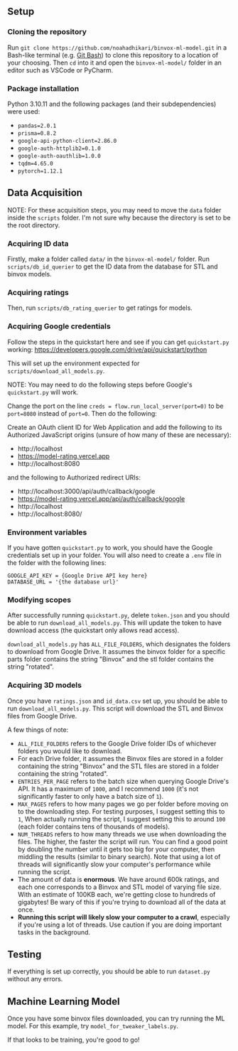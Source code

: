 ## Setup

### Cloning the repository

Run `git clone https://github.com/noahadhikari/binvox-ml-model.git` in a Bash-like terminal (e.g. [Git Bash](https://gitforwindows.org/)) to clone this repository to a location of your choosing. Then `cd` into it and open the `binvox-ml-model/` folder in an editor such as VSCode or PyCharm.

### Package installation

Python 3.10.11 and the following packages (and their subdependencies) were used:

- `pandas=2.0.1`
- `prisma=0.8.2`
- `google-api-python-client=2.86.0`
- `google-auth-httplib2=0.1.0`
- `google-auth-oauthlib=1.0.0`
- `tqdm=4.65.0`
- `pytorch=1.12.1`

## Data Acquisition

NOTE: For these acquisition steps, you may need to move the `data` folder inside the `scripts` folder. I'm not sure why because the directory is set to be the root directory.

### Acquiring ID data

Firstly, make a folder called `data/` in the `binvox-ml-model/` folder. Run `scripts/db_id_querier` to get the ID data from the database for STL and binvox models.

### Acquiring ratings

Then, run `scripts/db_rating_querier` to get ratings for models.


### Acquiring Google credentials

Follow the steps in the quickstart here and see if you can get `quickstart.py` working: https://developers.google.com/drive/api/quickstart/python

This will set up the environment expected for `scripts/download_all_models.py`.

NOTE: You may need to do the following steps before Google's `quickstart.py` will work.

Change the port on the line `creds = flow.run_local_server(port=0)` to be `port=8080` instead of `port=0`. Then do the following:

Create an OAuth client ID for Web Application and add the following to its Authorized JavaScript origins (unsure of how many of these are necessary):
- http://localhost
- https://model-rating.vercel.app
- http://localhost:8080

and the following to Authorized redirect URIs:
- http://localhost:3000/api/auth/callback/google
- https://model-rating.vercel.app/api/auth/callback/google
- http://localhost
- http://localhost:8080/


### Environment variables

If you have gotten `quickstart.py` to work, you should have the Google credentials set up in your folder. You will also need to create a `.env` file in the folder with the following lines:

```
GOOGLE_API_KEY = {Google Drive API key here}
DATABASE_URL = '{the database url}'
```

### Modifying scopes

After successfully running `quickstart.py`, delete `token.json` and you should be able to run `download_all_models.py`. This will update the token to have download access (the quickstart only allows read access).

`download_all_models.py` has `ALL_FILE_FOLDERS`, which designates the folders to download from Google Drive. It assumes the binvox folder for a specific parts folder contains the string "Binvox" and the stl folder contains the string "rotated".

### Acquiring 3D models

Once you have `ratings.json` and `id_data.csv` set up, you should be able to run `download_all_models.py`. This script will download the STL and Binvox files from Google Drive.

A few things of note:

- `ALL_FILE_FOLDERS` refers to the Google Drive folder IDs of whichever folders you would like to download.
- For each Drive folder, it assumes the Binvox files are stored in a folder containing the string "Binvox" and the STL files are stored in a folder containing the string "rotated".
- `ENTRIES_PER_PAGE` refers to the batch size when querying Google Drive's API. It has a maximum of `1000`, and I recommend `1000` (it's not significantly faster to only have a batch size of `1`).
- `MAX_PAGES` refers to how many pages we go per folder before moving on to the downloading step. For testing purposes, I suggest setting this to `1`, When actually running the script, I suggest setting this to around `100` (each folder contains tens of thousands of models).
- `NUM_THREADS` refers to how many threads we use when downloading the files. The higher, the faster the script will run. You can find a good point by doubling the number until it gets too big for your computer, then middling the results (similar to binary search). Note that using a lot of threads will significantly slow your computer's performance while running the script.
- The amount of data is **enormous**. We have around 600k ratings, and each one corresponds to a Binvox and STL model of varying file size. With an estimate of 100KB each, we're getting close to hundreds of gigabytes! Be wary of this if you're trying to download all of the data at once.
- **Running this script will likely slow your computer to a crawl**, especially if you're using a lot of threads. Use caution if you are doing important tasks in the background.

## Testing

If everything is set up correctly, you should be able to run `dataset.py` without any errors.

## Machine Learning Model

Once you have some binvox files downloaded, you can try running the ML model. For this example, try `model_for_tweaker_labels.py`.

If that looks to be training, you're good to go!

